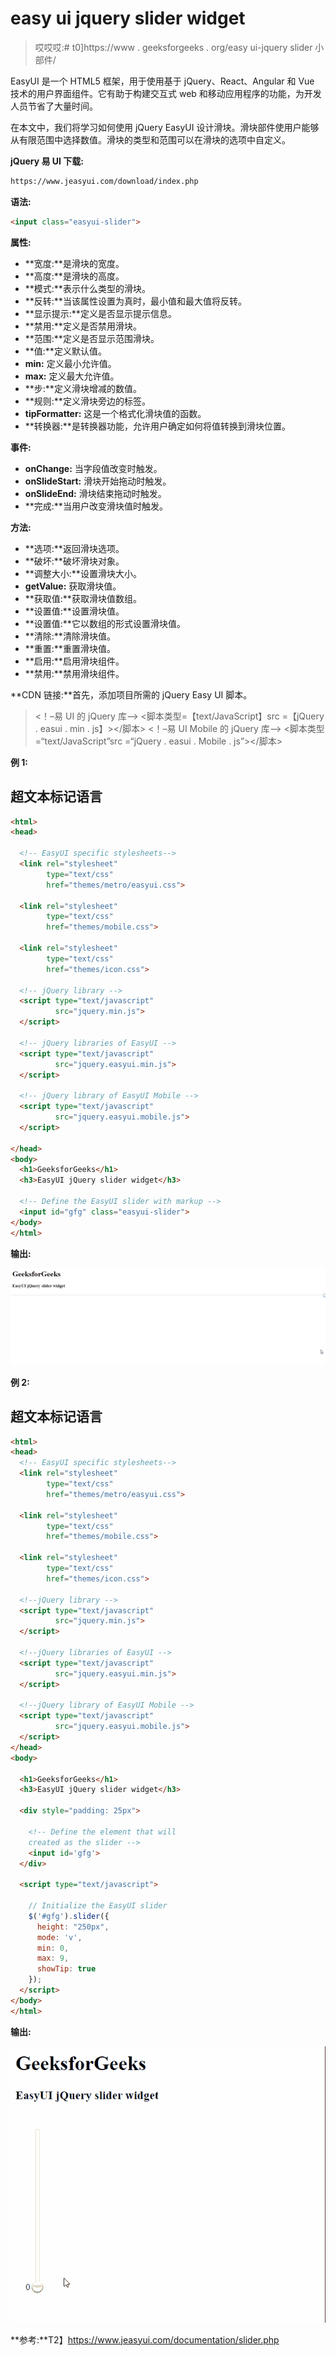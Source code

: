 # easy ui jquery slider widget

> 哎哎哎:# t0]https://www . geeksforgeeks . org/easy ui-jquery slider 小部件/

EasyUI 是一个 HTML5 框架，用于使用基于 jQuery、React、Angular 和 Vue 技术的用户界面组件。它有助于构建交互式 web 和移动应用程序的功能，为开发人员节省了大量时间。

在本文中，我们将学习如何使用 jQuery EasyUI 设计滑块。滑块部件使用户能够从有限范围中选择数值。滑块的类型和范围可以在滑块的选项中自定义。

**jQuery 易 UI 下载:**

```html
https://www.jeasyui.com/download/index.php
```

**语法:**

```html
<input class="easyui-slider">
```

**属性:**

*   **宽度:**是滑块的宽度。
*   **高度:**是滑块的高度。
*   **模式:**表示什么类型的滑块。
*   **反转:**当该属性设置为真时，最小值和最大值将反转。
*   **显示提示:**定义是否显示提示信息。
*   **禁用:**定义是否禁用滑块。
*   **范围:**定义是否显示范围滑块。
*   **值:**定义默认值。
*   **min:** 定义最小允许值。
*   **max:** 定义最大允许值。
*   **步:**定义滑块增减的数值。
*   **规则:**定义滑块旁边的标签。
*   **tipFormatter:** 这是一个格式化滑块值的函数。
*   **转换器:**是转换器功能，允许用户确定如何将值转换到滑块位置。

**事件:**

*   **onChange:** 当字段值改变时触发。
*   **onSlideStart:** 滑块开始拖动时触发。
*   **onSlideEnd:** 滑块结束拖动时触发。
*   **完成:**当用户改变滑块值时触发。

**方法:**

*   **选项:**返回滑块选项。
*   **破坏:**破坏滑块对象。
*   **调整大小:**设置滑块大小。
*   **getValue:** 获取滑块值。
*   **获取值:**获取滑块值数组。
*   **设置值:**设置滑块值。
*   **设置值:**它以数组的形式设置滑块值。
*   **清除:**清除滑块值。
*   **重置:**重置滑块值。
*   **启用:**启用滑块组件。
*   **禁用:**禁用滑块组件。

**CDN 链接:**首先，添加项目所需的 jQuery Easy UI 脚本。

> <！–易 UI 的 jQuery 库–>
> <脚本类型=【text/JavaScript】src =【jQuery . easui . min . js】></脚本>
> <！–易 UI Mobile 的 jQuery 库–>
> <脚本类型=“text/JavaScript”src =“jQuery . easui . Mobile . js”></脚本>

**例 1:**

## 超文本标记语言

```html
<html>
<head>

  <!-- EasyUI specific stylesheets-->
  <link rel="stylesheet" 
        type="text/css"
        href="themes/metro/easyui.css">

  <link rel="stylesheet" 
        type="text/css"
        href="themes/mobile.css">

  <link rel="stylesheet" 
        type="text/css" 
        href="themes/icon.css">

  <!-- jQuery library -->
  <script type="text/javascript" 
          src="jquery.min.js">
  </script>

  <!-- jQuery libraries of EasyUI -->
  <script type="text/javascript"
          src="jquery.easyui.min.js">
  </script>

  <!-- jQuery library of EasyUI Mobile -->
  <script type="text/javascript" 
          src="jquery.easyui.mobile.js">
  </script>

</head>
<body>
  <h1>GeeksforGeeks</h1>
  <h3>EasyUI jQuery slider widget</h3>

  <!-- Define the EasyUI slider with markup -->
  <input id="gfg" class="easyui-slider">
</body>
</html>
```

**输出:**

![](img/0fb3a088586b553660b7d0714d2c01b5.png)

**例 2:**

## 超文本标记语言

```html
<html>
<head>
  <!-- EasyUI specific stylesheets-->
  <link rel="stylesheet" 
        type="text/css" 
        href="themes/metro/easyui.css">

  <link rel="stylesheet" 
        type="text/css"
        href="themes/mobile.css">

  <link rel="stylesheet" 
        type="text/css"
        href="themes/icon.css">

  <!--jQuery library -->
  <script type="text/javascript"
          src="jquery.min.js">
  </script>

  <!--jQuery libraries of EasyUI -->
  <script type="text/javascript"
          src="jquery.easyui.min.js">
  </script>

  <!--jQuery library of EasyUI Mobile -->
  <script type="text/javascript" 
          src="jquery.easyui.mobile.js">
  </script>
</head>
<body>

  <h1>GeeksforGeeks</h1>
  <h3>EasyUI jQuery slider widget</h3>

  <div style="padding: 25px">

    <!-- Define the element that will
    created as the slider -->
    <input id='gfg'>
  </div>

  <script type="text/javascript">

    // Initialize the EasyUI slider
    $('#gfg').slider({
      height: "250px",
      mode: 'v',
      min: 0,
      max: 9,
      showTip: true
    });
  </script>
</body>
</html>
```

**输出:**

![](img/0610439eab650857ada6f31a75d7627d.png)

**参考:**T2】https://www.jeasyui.com/documentation/slider.php